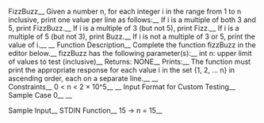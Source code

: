 FizzBuzz__
Given a number n, for each integer i in the range from 1 to n inclusive, print one value per line as follows:__
If i is a multiple of both 3 and 5, print FizzBuzz.__
If i is a multiple of 3 (but not 5), print Fizz.__
If i is a multiple of 5 (but not 3), print Buzz.__
If i is not a multiple of 3 or 5, print the value of i.__
__
Function Description__
Complete the function fizzBuzz in the editor below.__
fizzBuzz has the following parameter(s):__
    int n:  upper limit of values to test (inclusive)__
Returns:    NONE__
Prints:__
    The function must print the appropriate response for each value i in the set {1, 2, ... n} in ascending order, each on a separate line.__
__    
Constraints__
0 < n < 2 × 10^5__
__
Input Format for Custom Testing__
Sample Case 0__
__

Sample Input__
STDIN Function__
15 → n = 15__


